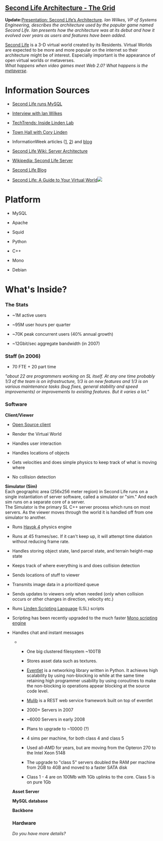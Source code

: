 ## [Second Life Architecture - The Grid](/blog/2008/12/20/second-life-architecture-the-grid.html)

    

    

**Update:**[Presentation: Second Life’s Architecture](http://www.infoq.com/news/2008/12/Second-Life-Ian-Wilkes). _Ian Wilkes, VP of Systems Engineering, describes the architecture used by the popular game named Second Life. Ian presents how the architecture was at its debut and how it evolved over years as users and features have been added._  

[Second Life](http://secondlife.com/whatis/) is a 3-D virtual world created by its Residents. Virtual Worlds are expected to be more and more popular on the internet so their architecture might be of interest. Especially important is the appearance of open virtual worlds or metaverses.  
_What happens when video games meet Web 2.0? What happens is the [metaverse](http://www.metaverseroadmap.org/overview/)_.

# Information Sources

*   [Second Life runs MySQL](http://conferences.oreillynet.com/presentations/mysql06/wilkes_ian.pdf)

*   [Interview with Ian Wilkes](http://dev.mysql.com/tech-resources/interviews/ian-wilkes-linden-lab.html)

*   [TechTrends: Inside Linden Lab](http://www.springerlink.com/content/a087424077663u0p/)

*   [Town Hall with Cory Linden](http://blog.secondlife.com/2006/12/20/town-hall-with-cory-introductory-transcript/)

*   InformationWeek articles ([1](http://www.informationweek.com/news/software/hosted/showArticle.jhtml?articleID=197800179), [2](http://www.informationweek.com/news/software/open_source/showArticle.jhtml?articleID=198500108)) and [blog](http://www.informationweek.com/blog/main/archives/2007/05/linden_lab_plan.html<br></a>)

*   [Second Life Wiki: Server Architecture](http://wiki.secondlife.com/wiki/Server_architecture)

*   [Wikipedia: Second Life Server](http://en.wikipedia.org/wiki/Second_Life#Server)

*   [Second Life Blog](http://blog.secondlife.com/2007/08/24/more-open-source-our-web-services-libraries/)
*   [Second Life: A Guide to Your Virtual World](http://www.amazon.com/gp/product/0321501667?ie=UTF8&tag=innoblog-20&linkCode=as2&camp=1789&creative=9325&creativeASIN=0321501667)![](http://www.assoc-amazon.com/e/ir?t=innoblog-20&l=as2&o=1&a=0321501667)

# Platform

*   MySQL

*   Apache

*   Squid

*   Python

*   C++

*   Mono

*   Debian

# What's Inside?

### The Stats

*   ~1M active users

*   ~95M user hours per quarter

*   ~70K peak concurrent users (40% annual growth)

*   ~12Gbit/sec aggregate bandwidth (in 2007)

### Staff (in 2006)

*   70 FTE + 20 part time

<cite>"about 22 are programmers working on SL itself. At any one time probably 1/3 of the team is on infrastructure, 1/3 is on new features and 1/3 is on various maintenance tasks (bug fixes, general stability and speed improvements) or improvements to existing features. But it varies a lot."</cite>

### Software

**Client/Viewer**

*   [Open Source client](http://wiki.secondlife.com/wiki/Source_downloads)

*   Render the Virtual World

*   Handles user interaction

*   Handles locations of objects

*   Gets velocities and does simple physics to keep track of what is moving where

*   No collision detection

**Simulator (Sim)**  
Each geographic area (256x256 meter region) in Second Life runs on a single instantiation of server software, called a simulator or "sim." And each sim runs on a separate core of a server.  
The Simulator is the primary SL C++ server process which runs on most servers. As the viewer moves through the world it is handled off from one simulator to another.

*   Runs [Havok 4](http://en.wikipedia.org/wiki/Havok_(software)) physics engine

*   Runs at 45 frames/sec. If it can't keep up, it will attempt time dialation without reducing frame rate.

*   Handles storing object state, land parcel state, and terrain height-map state

*   Keeps track of where everything is and does collision detection

*   Sends locations of stuff to viewer

*   Transmits image data in a prioritized queue

*   Sends updates to viewers only when needed (only when collision occurs or other changes in direction, velocity etc.)

*   Runs [Linden Scripting Language](http://en.wikipedia.org/wiki/Linden_Scripting_Language) (LSL) scripts

*   Scripting has been recently upgraded to the much faster [Mono scripting engine](http://wiki.secondlife.com/wiki/Mono)

*   Handles chat and instant messages
    *   *   One big clustered filesystem ~100TB

        *   Stores asset data such as textures.
        *   [Eventlet](http://wiki.secondlife.com/wiki/Eventlet) is a networking library written in Python. It achieves high scalability by using non-blocking io while at the same time retaining high programmer usability by using coroutines to make the non-blocking io operations appear blocking at the source code level.

        *   [Mulib](http://wiki.secondlife.com/wiki/Mulib) is a REST web service framework built on top of eventlet
        *   2000+ Servers in 2007

        *   ~6000 Servers in early 2008

        *   Plans to upgrade to ~10000 (?)

        *   4 sims per machine, for both class 4 and class 5

        *   Used all-AMD for years, but are moving from the Opteron 270 to the Intel Xeon 5148

        *   The upgrade to "class 5" servers doubled the RAM per machine from 2GB to 4GB and moved to a faster SATA disk

        *   Class 1 - 4 are on 100Mb with 1Gb uplinks to the core. Class 5 is on pure 1Gb

    **Asset Server**

    **MySQL database**

    **Backbone**

    ### Hardware

    _Do you have more details?_

    